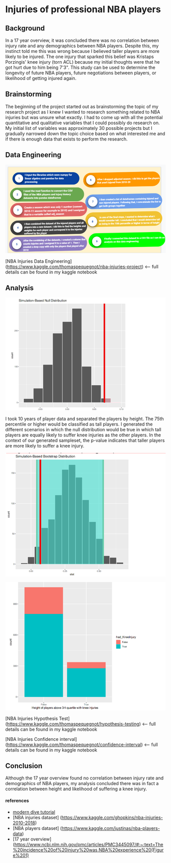 # Injuries of professional NBA players
## Background
In a 17 year overview, it was concluded there was no correlation between injury rate and any demographics between NBA players. Despite this, my instinct told me this was wrong because I believed taller players are more likely to be injured. The one injury that sparked this belief was Kristaps Porzingis' knee injury (torn ACL) because my initial thoughts were that he got hurt due to him being 7'3". This study can be used to determine the longevity of future NBA players, future negotiations between players, or likelihood of getting injured again. 
## Brainstorming
The beginning of the project started out as brainstorming the topic of my research project as I knew I wanted to research something related to NBA injuries but was unsure what exactly. I had to come up with all the potential quantitative and qualitative variables that I could possibly do research on. My initial list of variables was approximately 30 possible projects but I gradually narrowed down the topic choice based on what interested me and if there is enough data that exists to perform the research. 
## Data Engineering
![test](/Data_engineering.png)

[NBA Injuries Data Engineering] (https://www.kaggle.com/thomaspequegnot/nba-injuries-project)  <-- full details can be found in my kaggle notebook
## Analysis

![test](/P-value_hypothesis_testing_graph.png)

I took 10 years of player data and separated the players by height. The 75th percentile or higher would be classified as tall players. I generated the different scenarios in which the null distribution would be true in which tall players are equally likely to suffer knee injuries as the other players. In the context of our generated sampleset, the p-value indicates that taller players are more likely to suffer a knee injury.

![test](/Confidence_interval.png)


![test](/Hyp_test.png)


[NBA Injuries Hypothesis Test] (https://www.kaggle.com/thomaspequegnot/hypothesis-testing) <-- full details can be found in my kaggle notebook

[NBA Injuries Confidence interval] (https://www.kaggle.com/thomaspequegnot/confidence-interval) <-- full details can be found in my kaggle notebook
## Conclusion
Although the 17 year overview found no correlation between injury rate and demographics of NBA players, my analysis concluded there was in fact a correlation between height and likelihood of suffering a knee injury.




#### references
- [modern dive tutorial](https://moderndive.com/)
- [NBA injuries dataset] (https://www.kaggle.com/ghopkins/nba-injuries-2010-2018)
- [NBA players dataset] (https://www.kaggle.com/justinas/nba-players-data)
- [17 year overview] (https://www.ncbi.nlm.nih.gov/pmc/articles/PMC3445097/#:~:text=The%20incidence%20of%20injury%20was,NBA%20experience%20(Figure%201)
